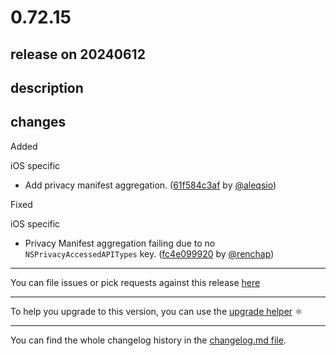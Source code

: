 # 0.72.15

## release on 20240612

## description

## changes

Added

iOS specific

* Add privacy manifest aggregation. (<a href="https://github.com/facebook/react-native/commit/61f584c3afb79ba705be8b6372ff9b6c5599680e">61f584c3af</a> by <a href="https://github.com/aleqsio">@aleqsio</a>)

Fixed

iOS specific

* Privacy Manifest aggregation failing due to no <code>NSPrivacyAccessedAPITypes</code> key. (<a href="https://github.com/facebook/react-native/commit/fc4e0999206ec7c1f465bb2b1fea987e43485a82">fc4e099920</a> by <a href="https://github.com/renchap">@renchap</a>)

*** ** * ** ***

You can file issues or pick requests against this release <a href="https://github.com/reactwg/react-native-releases/issues/new/choose">here</a>

*** ** * ** ***

To help you upgrade to this version, you can use the <a href="https://react-native-community.github.io/upgrade-helper/" rel="nofollow">upgrade helper</a> ⚛️

*** ** * ** ***

You can find the whole changelog history in the <a href="https://github.com/facebook/react-native/blob/main/CHANGELOG.md">changelog.md file</a>.

